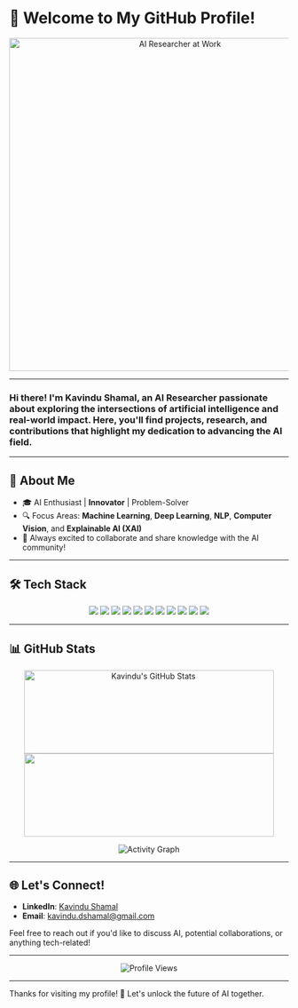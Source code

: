 # 👋 Welcome to My GitHub Profile!

<p align="center">
  <img src="https://user-images.githubusercontent.com/74038190/229223263-cf2e4b07-2615-4f87-9c38-e37600f8381a.gif" width="600" alt="AI Researcher at Work"/>
</p>

---

### Hi there! I'm **Kavindu Shamal**, an AI Researcher passionate about exploring the intersections of **artificial intelligence** and **real-world impact**. Here, you'll find projects, research, and contributions that highlight my dedication to advancing the AI field.

---

## 🌌 About Me

- 🎓 AI Enthusiast | **Innovator** | Problem-Solver
- 🔍 Focus Areas: **Machine Learning**, **Deep Learning**, **NLP**, **Computer Vision**, and **Explainable AI (XAI)**
- 🚀 Always excited to collaborate and share knowledge with the AI community!

---

## 🛠️ Tech Stack

<p align="center">
  <img src="https://img.shields.io/badge/Python-3776AB?style=for-the-badge&logo=python&logoColor=white">
  <img src="https://img.shields.io/badge/TensorFlow-FF6F00?style=for-the-badge&logo=tensorflow&logoColor=white">
  <img src="https://img.shields.io/badge/PyTorch-EE4C2C?style=for-the-badge&logo=pytorch&logoColor=white">
  <img src="https://img.shields.io/badge/Keras-D00000?style=for-the-badge&logo=keras&logoColor=white">
  <img src="https://img.shields.io/badge/scikit--learn-F7931E?style=for-the-badge&logo=scikit-learn&logoColor=white">
  <img src="https://img.shields.io/badge/NumPy-013243?style=for-the-badge&logo=numpy&logoColor=white">
  <img src="https://img.shields.io/badge/pandas-150458?style=for-the-badge&logo=pandas&logoColor=white">
  <img src="https://img.shields.io/badge/Docker-2496ED?style=for-the-badge&logo=docker&logoColor=white">
  <img src="https://img.shields.io/badge/Git-F05032?style=for-the-badge&logo=git&logoColor=white">
  <img src="https://img.shields.io/badge/GitHub-181717?style=for-the-badge&logo=github&logoColor=white">
  <img src="https://img.shields.io/badge/Jupyter-F37626?style=for-the-badge&logo=jupyter&logoColor=white">
</p>

---

## 📊 GitHub Stats

<p align="center">
  <img src="https://github-readme-stats.vercel.app/api?username=dilukshashamal&show_icons=true&theme=radical&include_all_commits=true" alt="Kavindu's GitHub Stats" width="450" height = "150"/>
  <img src="https://github-readme-streak-stats.herokuapp.com/?user=dilukshashamal&theme=radical" width="450" height = "150"/>
</p>

<p align="center">
  <img src="https://github-readme-activity-graph.vercel.app/graph?username=dilukshashamal&bg_color=0D1117&color=58A6FF&line=1F6FEB&point=58A6FF&area=true&hide_border=true" alt="Activity Graph"/>
</p>

---

## 🌐 Let's Connect!

- **LinkedIn**: [Kavindu Shamal](https://www.linkedin.com/in/dilukshashamal/)
- **Email**: [kavindu.dshamal@gmail.com](mailto:kavindu.dshamal@gmail.com)

Feel free to reach out if you'd like to discuss AI, potential collaborations, or anything tech-related!

---

<p align="center">
  <img src="https://komarev.com/ghpvc/?username=dilukshashamal&style=for-the-badge" alt="Profile Views"/>
</p>

---

Thanks for visiting my profile! 🚀 Let's unlock the future of AI together.
